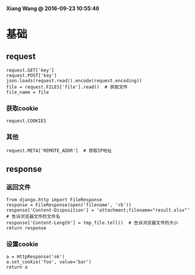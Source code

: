 #### Xiang Wang @ 2016-09-23 10:55:46

# 基础

## request
    request.GET['key']
    request.POST['key']
    json.loads(request.read().encode(request.encoding))
    file = request.FILES['file'].read()  # 获取文件
    file_name = file

### 获取cookie
    request.COOKIES

### 其他
    request.META['REMOTE_ADDR']  # 获取IP地址


## response

### 返回文件
    from django.http import FileResponse
    response = FileResponse(open('filename', 'rb'))
    response['Content-Disposition'] = 'attachment;filename="result.xlsx"'  # 告诉浏览器文件的文件名
    response['Content-Length'] = tmp_file.tell()  # 告诉浏览器文件的大小
    return response

### 设置cookie
    a = HttpResponse('ok')
    a.set_cookie('foo', value='bar')
    return a
